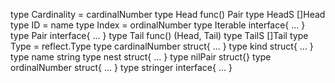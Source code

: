 type Cardinality = cardinalNumber
type Head func() Pair
type HeadS []Head
type ID = name
type Index = ordinalNumber
type Iterable interface{ ... }
type Pair interface{ ... }
type Tail func() (Head, Tail)
type TailS []Tail
type Type = reflect.Type
type cardinalNumber struct{ ... }
type kind struct{ ... }
type name string
type nest struct{ ... }
type nilPair struct{}
type ordinalNumber struct{ ... }
type stringer interface{ ... }
